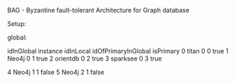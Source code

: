 BAG - Byzantine fault-tolerant Architecture for Graph database


Setup:

global:

idInGlobal  instance  idInLocal idOfPrimaryInGlobal  isPrimary
0           titan       0           0                   true
1           Neo4j       0           1                   true
2           orientdb    0           2                   true
3           sparksee    0           3                   true


4           Neo4j       1           1                   false
5           Neo4j       2           1                   false
